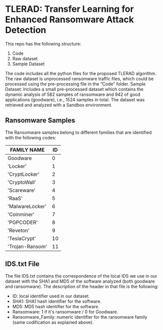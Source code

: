 

# TLERAD: Transfer Learning for Enhanced Ransomware Attack Detection

This repo has the following structure:
1. Code
2. Raw dataset
3. Sample Dataset

The code includes all the python files for the proposed TLERAD algorithm.
The raw dataset is unprocessed ransomware traffic files, which could be processed using the pre-processing file in the “Code” folder.
Sample Dataset: Includes a small pre-processed dataset which contains the dynamic analysis of 582 samples of ransomware and 942 of good applications (goodware), i.e., 1524 samples in total. The dataset was retrieved and analyzed with a Sandbox environment.

## Ransomware Samples
The Ransomware samples belong to different families that are identified with the following codes:

| FAMILY NAME       | ID  |
| ----------------- | --- |
| Goodware          | 0   |
| 'Locker'          | 1   |
| 'CryptLocker'     | 2   |
| 'CryptoWall'      | 3   |
| 'Scareware'       | 4   |
| 'RaaS'            | 5   |
| 'MalwareLocker'   | 6   |
| 'Coinminer'       | 7   |
| 'PGPCODER'        | 8   |
| 'Reveton'         | 9   |
| 'TeslaCrypt'      | 10  |
| 'Trojan-Ransom'   | 11  |

## IDS.txt File
The file IDS.txt contains the correspondence of the local IDS we use in our dataset with the SHA1 and MD5 of the software analyzed (both goodware and ransomware). The description of the header in that file is the following:

- ID: local identifier used in our dataset.
- SHA1: SHA1 hash identifier for the software.
- MD5: MD5 hash identifier for the software.
- Ransomware: 1 if it's ransomware / 0 for Goodware.
- Ransomware_Family: numeric identifier for the ransomware family (same codification as explained above).


